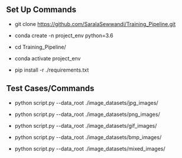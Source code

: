 ## Set Up Commands
* git clone https://github.com/SaralaSewwandi/Training_Pipeline.git

* conda create -n project_env python=3.6

* cd Training_Pipeline/

* conda activate project_env

* pip install -r ./requirements.txt 

## Test Cases/Commands

* python script.py --data_root ./image_datasets/jpg_images/

* python script.py --data_root ./image_datasets/png_images/

* python script.py --data_root ./image_datasets/gif_images/

* python script.py --data_root ./image_datasets/bmp_images/

* python script.py --data_root ./image_datasets/mixed_images/
